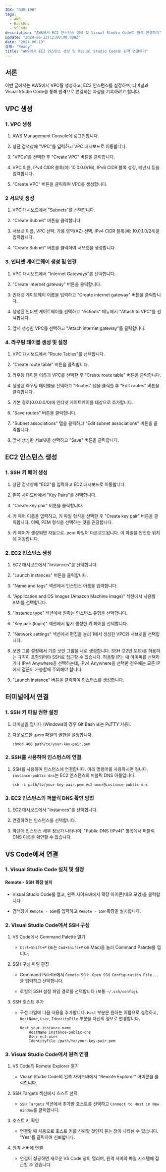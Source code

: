 ```yaml
---
IDX: "NUM-198"
tags:
  - AWS
  - BackEnd
  - VSCode
description: "AWS에서 EC2 인스턴스 생성 및 Visual Studio Code로 원격 연결하기"
update: "2024-06-13T12:00:00.000Z"
date: "2024-06-13"
상태: "Ready"
title: "AWS에서 EC2 인스턴스 생성 및 Visual Studio Code로 원격 연결하기"
---
```

## 서론

이번 글에서는 AWS에서 VPC를 생성하고, EC2 인스턴스를 설정하며, 터미널과 Visual Studio Code를 통해 원격으로 연결하는 과정을 기록하려고 합니다. 

## VPC 생성

### 1. VPC 생성

1. AWS Management Console에 로그인합니다.

1. 상단 검색창에 "VPC"를 입력하고 VPC 대시보드로 이동합니다.

1. "VPCs"를 선택한 후 "Create VPC" 버튼을 클릭합니다.

1. VPC 이름, IPv4 CIDR 블록(예: 10.0.0.0/16), IPv6 CIDR 블록 설정, 테넌시 등을 입력합니다.

1. "Create VPC" 버튼을 클릭하여 VPC를 생성합니다.

### 2 서브넷 생성

1. VPC 대시보드에서 "Subnets"를 선택합니다.

1. "Create Subnet" 버튼을 클릭합니다.

1. 서브넷 이름, VPC 선택, 가용 영역(AZ) 선택, IPv4 CIDR 블록(예: 10.0.1.0/24)을 입력합니다.

1. "Create Subnet" 버튼을 클릭하여 서브넷을 생성합니다.

### 3. 인터넷 게이트웨이 생성 및 연결

1. VPC 대시보드에서 "Internet Gateways"를 선택합니다.

1. "Create internet gateway" 버튼을 클릭합니다.

1. 인터넷 게이트웨이 이름을 입력하고 "Create internet gateway" 버튼을 클릭합니다.

1. 생성된 인터넷 게이트웨이를 선택하고 "Actions" 메뉴에서 "Attach to VPC"를 선택합니다.

1. 앞서 생성한 VPC를 선택하고 "Attach internet gateway"를 클릭합니다.

### 4. 라우팅 테이블 생성 및 설정

1. VPC 대시보드에서 "Route Tables"를 선택합니다.

1. "Create route table" 버튼을 클릭합니다.

1. 라우팅 테이블 이름과 VPC를 선택한 후 "Create route table" 버튼을 클릭합니다.

1. 생성된 라우팅 테이블을 선택하고 "Routes" 탭을 클릭한 후 "Edit routes" 버튼을 클릭합니다.

1. 기본 경로(0.0.0.0/0)에 인터넷 게이트웨이를 대상으로 추가합니다.

1. "Save routes" 버튼을 클릭합니다.

1. "Subnet associations" 탭을 클릭하고 "Edit subnet associations" 버튼을 클릭합니다.

1. 앞서 생성한 서브넷을 선택하고 "Save" 버튼을 클릭합니다.

## EC2 인스턴스 생성

### 1. SSH 키 페어 생성

1. 상단 검색창에 "EC2"를 입력하고 EC2 대시보드로 이동합니다.

1. 왼쪽 사이드바에서 "Key Pairs"를 선택합니다.

1. "Create key pair" 버튼을 클릭합니다.

1. 키 페어 이름을 입력하고, 키 파일 형식을 선택한 후 "Create key pair" 버튼을 클릭합니다. 이때, PEM 형식을 선택하는 것을 권장합니다.

1. 키 페어가 생성되면 자동으로 .pem 파일이 다운로드됩니다. 이 파일을 안전한 위치에 저장합니다.

### 2. EC2 인스턴스 생성

1. EC2 대시보드에서 "Instances"를 선택합니다.

1. "Launch instances" 버튼을 클릭합니다.

1. "Name and tags" 섹션에서 인스턴스 이름을 입력합니다.

1. "Application and OS Images (Amazon Machine Image)" 섹션에서 사용할 AMI를 선택합니다.

1. "Instance type" 섹션에서 원하는 인스턴스 유형을 선택합니다.

1. "Key pair (login)" 섹션에서 앞서 생성한 키 페어를 선택합니다.

1. "Network settings" 섹션에서 편집을 눌러 1에서 생성한 VPC와 서브넷을 선택합니다.

1. 보안 그룹 설정에서 기존 보안 그룹을  새로 생성합니다. SSH (22번 포트)를 허용하는 규칙이 포함되어야 SSH로 접근할 수 있습니다. 허용할 IP는 내 아이피를 선택하거나 IPv4 Anywhere을 선택하는데, IPv4 Anywhere을 선택한 경우에는 모든 IP에서 접근이 가능함에 주의해야 합니다. 

1. "Launch instance" 버튼을 클릭하여 인스턴스를 생성합니다.

## 터미널에서 연결

### 1. SSH 키 파일 권한 설정

1. 터미널을 엽니다 (Windows의 경우 Git Bash 또는 PuTTY 사용).

1. 다운로드한 .pem 파일의 권한을 설정합니다.

    ```shell
    chmod 400 path/to/your-key-pair.pem
    ```

### 2. SSH를 사용하여 인스턴스에 연결

1. SSH를 사용하여 인스턴스에 연결합니다. 아래 명령어를 사용하시면 됩니다. `instance-public-dns`는 EC2 인스턴스의 퍼블릭 DNS 이름입니다.

    ```shell
    ssh -i path/to/your-key-pair.pem ec2-user@instance-public-dns
    ```

### 3. EC2 인스턴스의 퍼블릭 DNS 확인 방법

1. EC2 대시보드에서 "Instances"를 선택합니다.

1. 연결하려는 인스턴스를 선택합니다.

1. 하단에 인스턴스 세부 정보가 나타나며, "Public DNS (IPv4)" 항목에서 퍼블릭 DNS 이름을 확인할 수 있습니다.

## VS Code에서 연결

### 1. Visual Studio Code 설치 및 설정

#### Remote - SSH 확장 설치

- Visual Studio Code를 열고, 왼쪽 사이드바에서 확장 아이콘(네모 모양)을 클릭합니다.

- 검색창에 `Remote - SSH`를 입력하고 `Remote - SSH` 확장을 설치합니다.

### 2. Visual Studio Code에서 SSH 구성

1. VS Code에서 Command Palette 열기

    - `Ctrl+Shift+P` (또는 `Cmd+Shift+P` on Mac)을 눌러 Command Palette를 엽니다.

1. SSH 구성 파일 편집

    - Command Palette에서 `Remote-SSH: Open SSH Configuration File...`을 입력하고 선택합니다.

    - 로컬의 SSH 설정 파일 경로를 선택합니다 (보통 `~/.ssh/config`).

1. SSH 호스트 추가

    - 구성 파일에 다음 내용을 추가합니다. `Host` 부분은 원하는 이름으로 설정하고, `HostName`, `User`, `IdentityFile` 부분을 자신의 정보로 변경합니다.

        ```plain text
        Host your-instance-name
            HostName instance-public-dns
            User ec2-user
            IdentityFile /path/to/your-key-pair.pem
        ```

### 3. Visual Studio Code에서 원격 연결

1. VS Code의 Remote Explorer 열기

    - Visual Studio Code의 왼쪽 사이드바에서 "Remote Explorer" 아이콘을 클릭합니다.

1. SSH Targets 섹션에서 호스트 선택

    - `SSH Targets` 섹션에서 추가한 호스트를 선택하고 `Connect to Host in New Window`를 클릭합니다.

1. 호스트 키 확인

    - 연결할 때 처음으로 호스트 키를 신뢰할 것인지 묻는 창이 나타날 수 있습니다. "Yes"를 클릭하여 신뢰합니다.

1. 원격 서버에 연결

    - 연결이 성공하면 새로운 VS Code 창이 열리며, 원격 서버의 파일 시스템에 접근할 수 있습니다.

